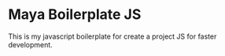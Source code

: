 # Maya Boilerplate JS

This is my javascript boilerplate for create a project JS for faster development.
